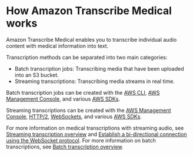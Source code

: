 # How Amazon Transcribe Medical works<a name="how-it-works-med"></a>

Amazon Transcribe Medical enables you to transcribe individual audio content with medical information into text\.

Transcription methods can be separated into two main categories:
+ Batch transcription jobs: Transcribing media that have been uploaded into an S3 bucket\.
+ Streaming transcriptions: Transcribing media streams in real time\.

Batch transcription jobs can be created with the [AWS CLI](getting-started-cli.md), [AWS Management Console](getting-started-console.md), and various [AWS SDKs](getting-started-sdk.md)\.

Streaming transcriptions can be created with the [AWS Management Console](getting-started-console.md), [HTTP/2](streaming-http2.md), [WebSockets](streaming-websocket.md), and various [AWS SDKs](getting-started-sdk.md)\.

For more information on medical transcriptions with streaming audio, see [Streaming transcription overview](how-streaming-transcription-med.md) and [Establish a bi\-directional connection using the WebSocket protocol](websocket-med.md)\. For more information on batch transcriptions, see [Batch transcription overview](batch-med-transcription.md)\.